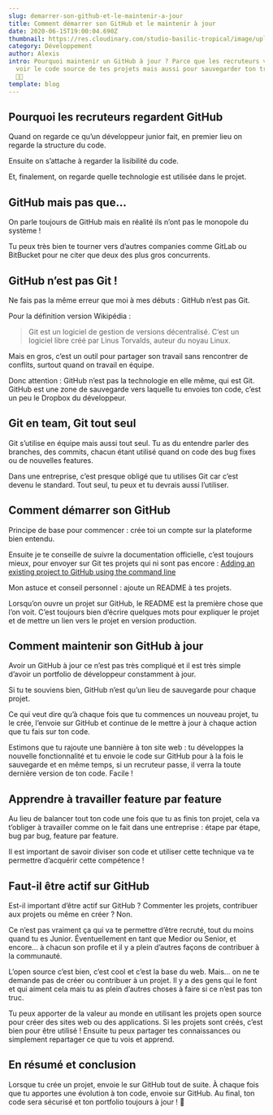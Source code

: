 ```yaml
---
slug: demarrer-son-github-et-le-maintenir-a-jour
title: Comment démarrer son GitHub et le maintenir à jour
date: 2020-06-15T19:00:04.690Z
thumbnail: https://res.cloudinary.com/studio-basilic-tropical/image/upload/v1592247923/studio-basilic-tropical/GitHub-demarrer-maintenir-a-jour_za7u5c.jpg
category: Développement
author: Alexis
intro: Pourquoi maintenir un GitHub à jour ? Parce que les recruteurs veulent
  voir le code source de tes projets mais aussi pour sauvegarder ton travail.
  👩‍💻
template: blog
---
```

## Pourquoi les recruteurs regardent GitHub
Quand on regarde ce qu’un développeur junior fait, en premier lieu on regarde la structure du code.

Ensuite on s’attache à regarder la lisibilité du code.

Et, finalement, on regarde quelle technologie est utilisée dans le projet.

## GitHub mais pas que…
On parle toujours de GitHub mais en réalité ils n’ont pas le monopole du système !

Tu peux très bien te tourner vers d’autres companies comme GitLab ou BitBucket pour ne citer que deux des plus gros concurrents.

## GitHub n’est pas Git !
Ne fais pas la même erreur que moi à mes débuts : GitHub n’est pas Git.

Pour la définition version Wikipédia :
> Git est un logiciel de gestion de versions décentralisé. C’est un logiciel libre créé par Linus Torvalds, auteur du noyau Linux.  

Mais en gros, c’est un outil pour partager son travail sans rencontrer de conflits, surtout quand on travail en équipe.

Donc attention : GitHub n’est pas la technologie en elle même, qui est Git. GitHub est une zone de sauvegarde vers laquelle tu envoies ton code, c’est un peu le Dropbox du développeur.

## Git en team, Git tout seul

Git s’utilise en équipe mais aussi tout seul. Tu as du entendre parler des branches, des commits, chacun étant utilisé quand on code des bug fixes ou de nouvelles features. 

Dans une entreprise, c’est presque obligé que tu utilises Git car c’est devenu le standard. Tout seul, tu peux et tu devrais aussi l’utiliser.

## Comment démarrer son GitHub

Principe de base pour commencer : crée toi un compte sur la plateforme bien entendu. 

Ensuite je te conseille de suivre la documentation officielle, c’est toujours mieux, pour envoyer sur Git tes projets qui ni sont pas encore : [Adding an existing project to GitHub using the command line](https://help.github.com/en/github/importing-your-projects-to-github/adding-an-existing-project-to-github-using-the-command-line)

Mon astuce et conseil personnel : ajoute un README à tes projets.

Lorsqu’on ouvre un projet sur GitHub, le README est la première chose que l’on voit. C’est toujours bien d’écrire quelques mots pour expliquer le projet et de mettre un lien vers le projet en version production.

## Comment maintenir son GitHub à jour
Avoir un GitHub à jour ce n’est pas très compliqué et il est très simple d’avoir un portfolio de développeur constamment à jour.

Si tu te souviens bien, GitHub n’est qu’un lieu de sauvegarde pour chaque projet.

Ce qui veut dire qu’à chaque fois que tu commences un nouveau projet, tu le crée, l’envoie sur GitHub et continue de le mettre à jour à chaque action que tu fais sur ton code.

Estimons que tu rajoute une bannière à ton site web : tu développes la nouvelle fonctionnalité et tu envoie le code sur GitHub pour à la fois le sauvegarde et en même temps, si un recruteur passe, il verra la toute dernière version de ton code. Facile !

## Apprendre à travailler feature par feature

Au lieu de balancer tout ton code une fois que tu as finis ton projet, cela va t’obliger à travailler comme on le fait dans une entreprise : étape par étape, bug par bug, feature par feature.

Il est important de savoir diviser son code et utiliser cette technique va te permettre d’acquérir cette compétence !

## Faut-il être actif sur GitHub

Est-il important d’être actif sur GitHub ? Commenter les projets, contribuer aux projets ou même en créer ? Non.

Ce n’est pas vraiment ça qui va te permettre d’être recruté, tout du moins quand tu es Junior. Éventuellement en tant que Medior ou Senior, et encore… à chacun son profile et il y a plein d’autres façons de contribuer à la communauté.

L’open source c’est bien, c’est cool et c’est la base du web. Mais… on ne te demande pas de créer ou contribuer à un projet. Il y a des gens qui le font et qui aiment cela mais tu as plein d’autres choses à faire si ce n’est pas ton truc.

Tu peux apporter de la valeur au monde en utilisant les projets open source pour créer des sites web ou des applications. Si les projets sont créés, c’est bien pour être utilisé ! Ensuite tu peux partager tes connaissances ou simplement repartager ce que tu vois et apprend.

## En résumé et conclusion
Lorsque tu crée un projet, envoie le sur GitHub tout de suite. À chaque fois que tu apportes une évolution à ton code, envoie sur GitHub. Au final, ton code sera sécurisé et ton portfolio toujours à jour ! 🚀